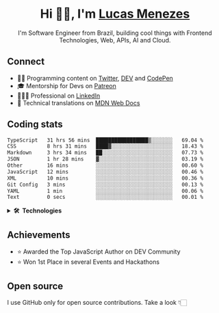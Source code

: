 <h1 align="center">Hi 👋🏻, I'm <a href="https://lucasm.dev">Lucas Menezes</a></h1>
<p align="center">I'm Software Engineer from Brazil, building cool things with Frontend Technologies, Web, APIs, AI and Cloud.</p>

## Connect

- ✍🏻 Programming content on [Twitter](https://twitter.com/lucasmezs), [DEV](https://dev.to/lucasm) and [CodePen](https://codepen.io/lucasm)
- 🎓 Mentorship for Devs on [Patreon](https://patreon.com/lucasm)
- 👨🏼‍💻 Professional on [LinkedIn](https://linkedin.com/in/lucasmezs)
- 📜 Technical translations on [MDN Web Docs](https://github.com/mdn/) 


## Coding stats

<!--START_SECTION:waka-->

```txt
TypeScript   31 hrs 56 mins  █████████████████▒░░░░░░░   69.04 %
CSS          8 hrs 31 mins   ████▓░░░░░░░░░░░░░░░░░░░░   18.43 %
Markdown     3 hrs 34 mins   ██░░░░░░░░░░░░░░░░░░░░░░░   07.73 %
JSON         1 hr 28 mins    ▓░░░░░░░░░░░░░░░░░░░░░░░░   03.19 %
Other        16 mins         ░░░░░░░░░░░░░░░░░░░░░░░░░   00.60 %
JavaScript   12 mins         ░░░░░░░░░░░░░░░░░░░░░░░░░   00.46 %
XML          10 mins         ░░░░░░░░░░░░░░░░░░░░░░░░░   00.36 %
Git Config   3 mins          ░░░░░░░░░░░░░░░░░░░░░░░░░   00.13 %
YAML         1 min           ░░░░░░░░░░░░░░░░░░░░░░░░░   00.06 %
Text         0 secs          ░░░░░░░░░░░░░░░░░░░░░░░░░   00.01 %
```

<!--END_SECTION:waka-->

<details>
<summary><strong>🛠️&nbsp;&nbsp;Technologies</strong></summary>
</br>
  
[![typescript](https://skillicons.dev/icons?i=typescript)](https://typescriptlang.org/)
[![react](https://skillicons.dev/icons?i=react)](https://react.dev)
[![css](https://skillicons.dev/icons?i=css)](https://developer.mozilla.org/docs/Web/CSS)
[![webpack](https://skillicons.dev/icons?i=webpack)](https://webpack.js.org/)
[![sass](https://skillicons.dev/icons?i=sass)](https://sass-lang.com/)
[![html](https://skillicons.dev/icons?i=html)](https://developer.mozilla.org/docs/Web/HTML)
[![javascript](https://skillicons.dev/icons?i=javascript)](https://developer.mozilla.org/docs/Web/JavaScript)
[![graphql](https://skillicons.dev/icons?i=graphql)](https://graphql.org/)
[![docker](https://skillicons.dev/icons?i=docker)](https://docker.com/)
[![git](https://skillicons.dev/icons?i=git)](https://git-scm.com/)
[![nodejs](https://skillicons.dev/icons?i=nodejs)](https://nodejs.org)
[![vue](https://skillicons.dev/icons?i=vue)](https://vuejs.org/)
[![c](https://skillicons.dev/icons?i=c)](https://w3schools.com/c/)
[![nextjs](https://skillicons.dev/icons?i=nextjs)](https://nextjs.org/)
[![wordpress](https://skillicons.dev/icons?i=wordpress)](https://wordpress.org/)
[![postgresql](https://skillicons.dev/icons?i=postgresql)](https://postgresql.org/)
[![aws](https://skillicons.dev/icons?i=aws)](https://aws.amazon.com/)
[![azure](https://skillicons.dev/icons?i=azure)](https://azure.microsoft.com/)
[![gcp](https://skillicons.dev/icons?i=gcp)](https://cloud.google.com/)
[![nginx](https://skillicons.dev/icons?i=nginx)](https://nginx.com/)
[![angular](https://skillicons.dev/icons?i=angular)](https://angular.io/)
[![styledcomponents](https://skillicons.dev/icons?i=styledcomponents)](https://styled-components.com/)
[![svg](https://skillicons.dev/icons?i=svg)](https://developer.mozilla.org/docs/Web/SVG)
[![vscode](https://skillicons.dev/icons?i=vscode)](https://code.visualstudio.com/)
[![vim](https://skillicons.dev/icons?i=vim)](https://neovim.io/)
[![linux](https://skillicons.dev/icons?i=linux)](https://distrochooser.de/)
[![openstack](https://skillicons.dev/icons?i=openstack)](https://openstack.org/)
[![grafana](https://skillicons.dev/icons?i=grafana)](https://grafana.com/)


</details>

## Achievements

- ⭐️ Awarded the Top JavaScript Author on DEV Community
- ⭐️ Won 1st Place in several Events and Hackathons

## Open source

I use GitHub only for open source contributions. Take a look 👇🏻
